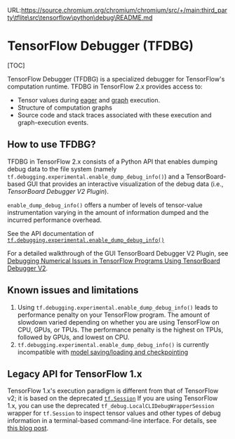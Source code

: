 URL:https://source.chromium.org/chromium/chromium/src/+/main:third_party\tflite\src\tensorflow\python\debug\README.md
# TensorFlow Debugger (TFDBG)

[TOC]

TensorFlow Debugger (TFDBG) is a specialized debugger for TensorFlow's
computation runtime. TFDBG in TensorFlow 2.x provides access to:

- Tensor values during [eager](https://www.tensorflow.org/guide/eager) and
  [graph](https://www.tensorflow.org/api_docs/python/tf/Graph) execution.
- Structure of computation graphs
- Source code and stack traces associated with these execution and
  graph-execution events.

## How to use TFDBG?

TFDBG in TensorFlow 2.x consists of a Python API that enables dumping debug data
to the file system (namely `tf.debugging.experimental.enable_dump_debug_info()`)
and a TensorBoard-based GUI that provides an interactive visualization of the
debug data (i.e., *TensorBoard Debugger V2 Plugin*).

`enable_dump_debug_info()` offers a number of levels of tensor-value
instrumentation varying in the amount of information dumped and the incurred
performance overhead.

See the API documentation of
[`tf.debugging.experimental.enable_dump_debug_info()`](https://www.tensorflow.org/api_docs/python/tf/debugging/experimental/enable_dump_debug_info)

For a detailed walkthrough of the GUI TensorBoard Debugger V2 Plugin, see
[Debugging Numerical Issues in TensorFlow Programs Using TensorBoard Debugger
V2](https://www.tensorflow.org/tensorboard/debugger_v2).

## Known issues and limitations

1.  Using `tf.debugging.experimental.enable_dump_debug_info()` leads to
    performance penalty on your TensorFlow program. The amount of slowdown
    varied depending on whether you are using TensorFlow on CPU, GPUs, or TPUs.
    The performance penalty is the highest on TPUs, followed by GPUs, and lowest
    on CPU.
2.  `tf.debugging.experimental.enable_dump_debug_info()` is currently
    incompatible with
    [model saving/loading and checkpointing](https://www.tensorflow.org/tutorials/keras/save_and_load)

## Legacy API for TensorFlow 1.x

TensorFlow 1.x's execution paradigm is different from that of TensorFlow v2; it
is based on the deprecated
[`tf.Session`](https://www.tensorflow.org/api_docs/python/tf/compat/v1/Session)
If you are using TensorFlow 1.x, you can use the deprecated
`tf_debug.LocalCLIDebugWrapperSession` wrapper for `tf.Session`
to inspect tensor values and other types of debug information in a
terminal-based command-line interface. For details, see
[this blog post](https://developers.googleblog.com/2017/02/debug-tensorflow-models-with-tfdbg.html).
